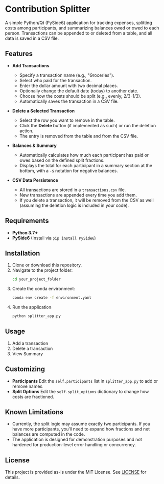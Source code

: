 # Contribution Splitter

A simple Python/Qt (PySide6) application for tracking expenses, splitting costs among participants, and summarizing balances owed or owed to each person. Transactions can be appended to or deleted from a table, and all data is saved in a CSV file.

## Features

- **Add Transactions**  
  - Specify a transaction name (e.g., "Groceries").
  - Select who paid for the transaction.
  - Enter the dollar amount with two decimal places.
  - Optionally change the default date (today) to another date.
  - Choose how the costs should be split (e.g., evenly, 2/3-1/3).
  - Automatically saves the transaction in a CSV file.

- **Delete a Selected Transaction**  
  - Select the row you want to remove in the table.
  - Click the **Delete** button (if implemented as such) or run the deletion action.
  - The entry is removed from the table and from the CSV file.

- **Balances & Summary**  
  - Automatically calculates how much each participant has paid or owes based on the defined split fractions.
  - Displays the total for each participant in a summary section at the bottom, with a `-$` notation for negative balances.

- **CSV Data Persistence**  
  - All transactions are stored in a `transactions.csv` file.
  - New transactions are appended every time you add them.
  - If you delete a transaction, it will be removed from the CSV as well (assuming the deletion logic is included in your code).

## Requirements

- **Python 3.7+**
- **PySide6** (Install via `pip install PySide6`)

## Installation

1. Clone or download this repository.
2. Navigate to the project folder:
   ```bash
   cd your_project_folder
3. Create the conda environment:
   ```bash
   conda env create -f environment.yaml
4. Run the application
   ```bash
   python splitter_app.py

## Usage

1. Add a transaction
2. Delete a transaction
3. View Summary

## Customizing

- **Participants**
Edit the `self.participants` list in `splitter_app.py` to add or remove names.
- **Split Options**
Edit the `self.split_options` dictionary to change how costs are fractioned.

## Known Limitations
- Currently, the split logic may assume exactly two participants. If you have more participants, you’ll need to expand how fractions and net balances are computed in the code.
- The application is designed for demonstration purposes and not hardened for production-level error handling or concurrency.

## License
This project is provided as-is under the MIT License. See [LICENSE](https://github.com/adrianveen/splitter_app/blob/main/LICENSE) for details.